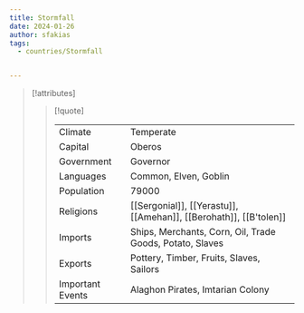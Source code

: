 ```yaml
---
title: Stormfall
date: 2024-01-26
author: sfakias
tags:
  - countries/Stormfall


---
```

> [!attributes]
> 
> > [!quote]
> >
> > | | |
> > | --- | --- |
> > | Climate | Temperate |
> > | Capital | Oberos |
> > | Government | Governor |
> > | Languages | Common, Elven, Goblin |
> > | Population | 79000 |
> > | Religions | [[Sergonial]], [[Yerastu]], [[Amehan]], [[Berohath]], [[B'tolen]] |
> > | Imports | Ships, Merchants, Corn, Oil, Trade Goods, Potato, Slaves |
> > | Exports | Pottery, Timber, Fruits, Slaves, Sailors |
> > | Important Events | Alaghon Pirates, Imtarian Colony |
